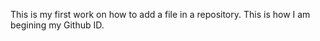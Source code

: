 This is my first work on how to add a file in a repository.
This is how I am begining my Github ID.
